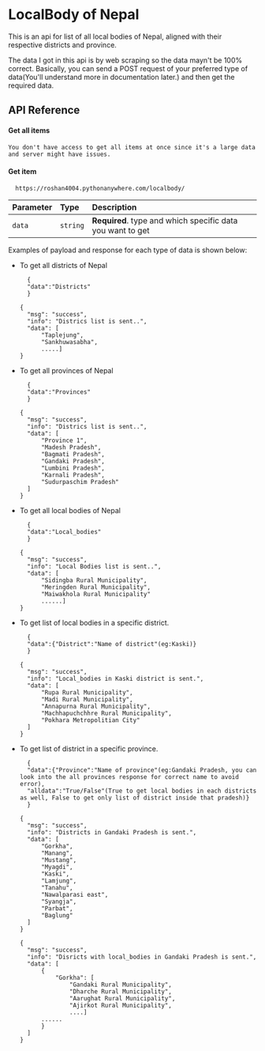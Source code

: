 
# LocalBody of Nepal

This is an api for list of all local bodies of Nepal, aligned with their respective districts and province.

The data I got in this api is by web scraping so the data mayn't be 100% correct.
Basically, you can send a POST request of your preferred type of data(You'll understand more in documentation later.) and then get the required data.

## API Reference

#### Get all items

```
You don't have access to get all items at once since it's a large data and server might have issues. 
```

#### Get item

```https
  https://roshan4004.pythonanywhere.com/localbody/
```

| Parameter | Type     | Description                       |
| :-------- | :------- | :-------------------------------- |
| `data`      | `string` | **Required**. type and which specific data you want to get |

  Examples of payload and response for each type of data is shown below:
- To get all districts of Nepal  
  ```
    {
    "data":"Districts"
    }
  ```
  ```
  {
    "msg": "success",
    "info": "Districs list is sent..",
    "data": [
        "Taplejung",
        "Sankhuwasabha",
        .....]
  }
  ```  
- To get all provinces of Nepal
  ```
    {
    "data":"Provinces"
    }
  ```
  ```
  {
    "msg": "success",
    "info": "Districs list is sent..",
    "data": [
        "Province 1",
        "Madesh Pradesh",
        "Bagmati Pradesh",
        "Gandaki Pradesh",
        "Lumbini Pradesh",
        "Karnali Pradesh",
        "Sudurpaschim Pradesh"
    ]
  }
  ```
- To get all local bodies of Nepal
  ```
    {
    "data":"Local_bodies"
    }
  ```
  ```
  {
    "msg": "success",
    "info": "Local Bodies list is sent..",
    "data": [
        "Sidingba Rural Municipality",
        "Meringden Rural Municipality",
        "Maiwakhola Rural Municipality"
        ......]
  }
  ```
- To get list of local bodies in a specific district.
  ```
    {
    "data":{"District":"Name of district"(eg:Kaski)}
    }
  ```
  ```
  {
    "msg": "success",
    "info": "Local_bodies in Kaski district is sent.",
    "data": [
        "Rupa Rural Municipality",
        "Madi Rural Municipality",
        "Annapurna Rural Municipality",
        "Machhapuchchhre Rural Municipality",
        "Pokhara Metropolitian City"
    ]
  }
  ```
- To get list of district in a specific province.
  ```
    {
    "data":{"Province":"Name of province"(eg:Gandaki Pradesh, you can look into the all provinces response for correct name to avoid error),
    "alldata":"True/False"(True to get local bodies in each districts as well, False to get only list of district inside that pradesh)}
    }
  ```
  ```
  {
    "msg": "success",
    "info": "Districts in Gandaki Pradesh is sent.",
    "data": [
        "Gorkha",
        "Manang",
        "Mustang",
        "Myagdi",
        "Kaski",
        "Lamjung",
        "Tanahu",
        "Nawalparasi east",
        "Syangja",
        "Parbat",
        "Baglung"
    ]
  }
  ```
  ```
  {
    "msg": "success",
    "info": "Disricts with local_bodies in Gandaki Pradesh is sent.",
    "data": [
        {
            "Gorkha": [
                "Gandaki Rural Municipality",
                "Dharche Rural Municipality",
                "Aarughat Rural Municipality",
                "Ajirkot Rural Municipality",
                ....]
        ......
        }        
    ]
  }
  ```

